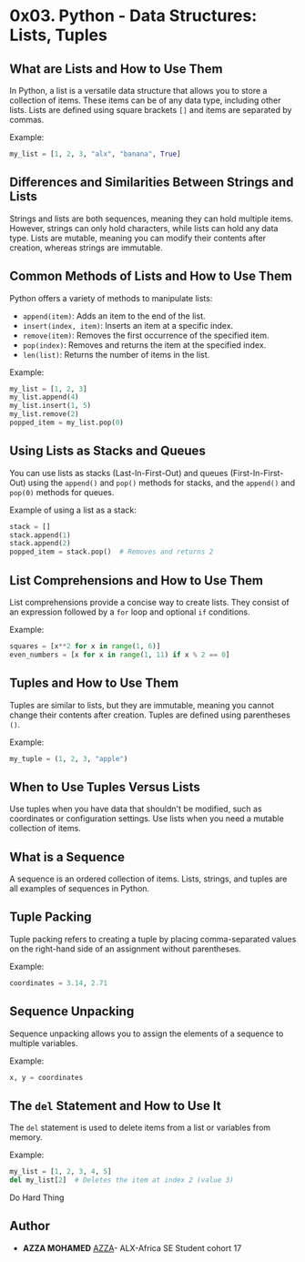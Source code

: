 # 0x03. Python - Data Structures: Lists, Tuples

## What are Lists and How to Use Them

In Python, a list is a versatile data structure that allows you to store a collection of items. These items can be of any data type, including other lists. Lists are defined using square brackets `[]` and items are separated by commas.

Example:
```python
my_list = [1, 2, 3, "alx", "banana", True]
```

## Differences and Similarities Between Strings and Lists

Strings and lists are both sequences, meaning they can hold multiple items. However, strings can only hold characters, while lists can hold any data type. Lists are mutable, meaning you can modify their contents after creation, whereas strings are immutable.

## Common Methods of Lists and How to Use Them

Python offers a variety of methods to manipulate lists:
- `append(item)`: Adds an item to the end of the list.
- `insert(index, item)`: Inserts an item at a specific index.
- `remove(item)`: Removes the first occurrence of the specified item.
- `pop(index)`: Removes and returns the item at the specified index.
- `len(list)`: Returns the number of items in the list.

Example:
```python
my_list = [1, 2, 3]
my_list.append(4)
my_list.insert(1, 5)
my_list.remove(2)
popped_item = my_list.pop(0)
```

## Using Lists as Stacks and Queues

You can use lists as stacks (Last-In-First-Out) and queues (First-In-First-Out) using the `append()` and `pop()` methods for stacks, and the `append()` and `pop(0)` methods for queues.

Example of using a list as a stack:
```python
stack = []
stack.append(1)
stack.append(2)
popped_item = stack.pop()  # Removes and returns 2
```

## List Comprehensions and How to Use Them

List comprehensions provide a concise way to create lists. They consist of an expression followed by a `for` loop and optional `if` conditions.

Example:
```python
squares = [x**2 for x in range(1, 6)]
even_numbers = [x for x in range(1, 11) if x % 2 == 0]
```

## Tuples and How to Use Them

Tuples are similar to lists, but they are immutable, meaning you cannot change their contents after creation. Tuples are defined using parentheses `()`.

Example:
```python
my_tuple = (1, 2, 3, "apple")
```

## When to Use Tuples Versus Lists

Use tuples when you have data that shouldn't be modified, such as coordinates or configuration settings. Use lists when you need a mutable collection of items.

## What is a Sequence

A sequence is an ordered collection of items. Lists, strings, and tuples are all examples of sequences in Python.

## Tuple Packing

Tuple packing refers to creating a tuple by placing comma-separated values on the right-hand side of an assignment without parentheses.

Example:
```python
coordinates = 3.14, 2.71
```

## Sequence Unpacking

Sequence unpacking allows you to assign the elements of a sequence to multiple variables.

Example:
```python
x, y = coordinates
```

## The `del` Statement and How to Use It

The `del` statement is used to delete items from a list or variables from memory.

Example:
```python
my_list = [1, 2, 3, 4, 5]
del my_list[2]  # Deletes the item at index 2 (value 3)
```

Do Hard Thing

## Author
* **AZZA MOHAMED** [AZZA](https://github.com/medazza)- ALX-Africa SE Student cohort 17